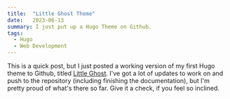 ```yaml
---
title:  "Little Ghost Theme"
date:   2023-06-13
summary: I just put up a Hugo Theme on Github.
tags:
  - Hugo
  - Web Development
---
```


This is a quick post, but I just posted a working version of my first Hugo theme to Github, titled [Little Ghost](https://github.com/rickwysocki/littleGhost). I've got a lot of updates to work on and push to the repository (including finishing the documentation), but I'm pretty proud of what's there so far. Give it a check, if you feel so inclined.
